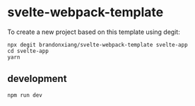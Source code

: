 # svelte-webpack-template

To create a new project based on this template using degit:

```shell
npx degit brandonxiang/svelte-webpack-template svelte-app
cd svelte-app
yarn
```

## development

```shell
npm run dev
```
